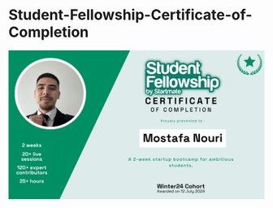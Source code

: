 # Student-Fellowship-Certificate-of-Completion
![alt text](https://github.com/nouri-devv/Startmate-Certificate-of-Completion/blob/main/Startmate%20Cert.png)
